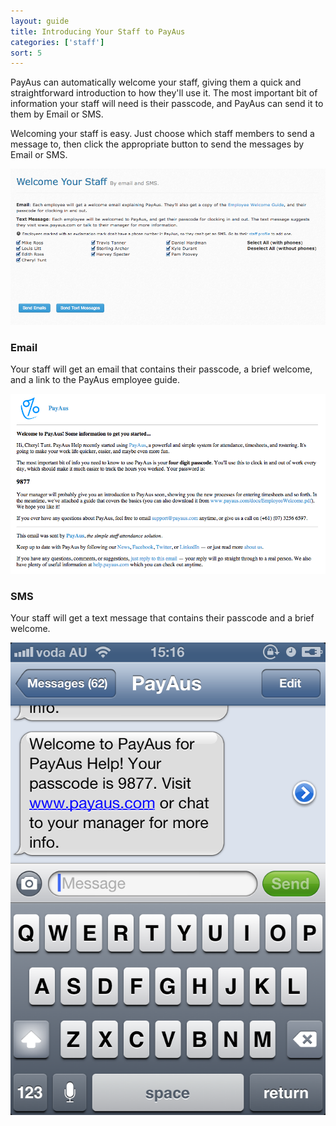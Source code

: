 ```yaml
---
layout: guide
title: Introducing Your Staff to PayAus
categories: ['staff']
sort: 5
---
```


PayAus can automatically welcome your staff, giving them a quick and straightforward introduction to how they'll use it. The most important bit of information your staff will need is their passcode, and PayAus can send it to them by Email or SMS.

Welcoming your staff is easy. Just choose which staff members to send a message to, then click the appropriate button to send the messages by Email or SMS.

![Select which staff members to welcome](/img/users/welcome.png)

### Email

Your staff will get an email that contains their passcode, a brief welcome, and a link to the PayAus employee guide.

![Welcome email](/img/users/welcome_email.png)

### SMS

Your staff will get a text message that contains their passcode and a brief welcome.

![Welcome SMS](/img/users/welcome_sms.png)